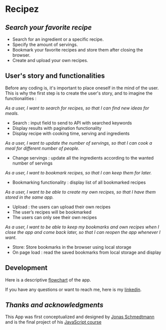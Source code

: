 # Recipez
## _Search your favorite recipe_

- Search for an ingredient or a specific recipe.
- Specify the amount of servings. 
- Bookmark your favorite recipes and store them after closing the browser.
- Create and upload your own recipes.


## User's story and functionalities

Before any coding is, it's important to place oneself in the mind of the user. This is why the first step is to create the user's story, and to imagine the functionalities : 

*As a user, I want to search for recipes, so that I can find new ideas for meals.*
- Search : input field to send to API with searched keywords
- Display results with pagination functionality
- Display recipe with cooking time, serving and ingredients

*As a user, I want to update the number of servings, so that I can cook a meal for different number of people.*
- Change servings : update all the ingredients according to the wanted number of servings

*As a user, I want to bookmark recipes, so that I can keep them for later.*
- Bookmarking functionality : display list of all bookmarked recipes

*As a user, I want to be able to create my own recipes, so that I have them stored in the same app.*
- Upload : the users can upload their own recipes
- The user’s recipes will be bookmarked
- The users can only see their own recipes

*As a user, I want to be able to keep my bookmarks and own recipes when I close the app and come back later, so that I can reopen the app whenever I want.*
- Store: Store bookmarks in the browser using local storage
- On page load : read the saved bookmarks from local storage and display

## Development

Here is a descriptive [flowchart] of the app.

If you have any questions or want to reach me, here is my [linkedin].

## _Thanks and acknowledgments_

This App was first conceptualized and designed by [Jonas Schmedtmann] and is the final project of his  [JavaScript course][df1]

[//]: # (These are reference links used in the body of this note and get stripped out when the markdown processor does its job. There is no need to format nicely because it shouldn't be seen. Thanks SO - http://stackoverflow.com/questions/4823468/store-comments-in-markdown-syntax)
[flowchart]: <https://github.com/Tsi-Bo/Recipez/blob/main/Recipez.drawio.pdf>
[linkedin]: <https://www.linkedin.com/in/thibault-f-bedot-77a7b32a4/>
[jonas schmedtmann]: <https://twitter.com/jonasschmedtman>
[df1]: <https://www.udemy.com/course/the-complete-javascript-course/?LSNPUBID=QZaBth%2FyPOQ&siteID=QZaBth_yPOQ-6DJzpOuHDLk8nt_7ENhXow&utm_source=adwords&utm_medium=udemyads&utm_campaign=Webindex_Catchall_la.EN_cc.CA&utm_term=_._ag_119831896715_._ad_533102824797_._kw__._de_c_._dm__._pl__._ti_aud-2268488108799%3Adsa-416504847274_._li_9000255_._pd__._&matchtype=&gad_source=1&gclid=Cj0KCQiA-62tBhDSARIsAO7twbaViHMqJrYtHUU3Mfyvo5coMXe-0J3TlILXXs54JwDCXJiJkQOsOZAaAnsSEALw_wcB>

